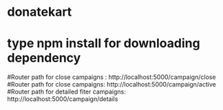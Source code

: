 # donatekart
# type npm install for downloading dependency
#Router path for close campaigns : http://localhost:5000/campaign/close
#Router path for close campaigns: http://localhost:5000/campaign/active
#Router path for detailed fiter campaigns: http://localhost:5000/campaign/details
